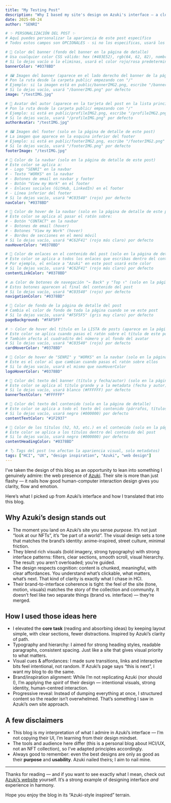 ```yaml
---
title: "My Testing Post"
description: "Why I based my site's design on Azuki's interface — a closer look at how I applied human-computer interaction principles to craft clarity, flow and impact."
date: 2025-08-24
author: "SENRI"

# ✨ PERSONALIZACIÓN DEL POST ✨
# Aquí puedes personalizar la apariencia de este post específico
# Todos estos campos son OPCIONALES - si no los especificas, usará los valores predeterminados

# 🎨 Color del banner (fondo del banner en la página de detalle)
# Usa cualquier color CSS válido: hex (#403E52), rgb(64, 62, 82), nombres (blue), etc.
# Si lo dejas vacío o lo eliminas, usará el color rojo/rosa predeterminado del tema
bannerColor: "#0378BD"

# 🖼️ Imagen del banner (aparece en el lado derecho del banner de la página de detalle)
# Pon la ruta desde la carpeta public/ empezando con "/"
# Ejemplo: si la imagen está en public/bannerIMG2.png, escribe "/bannerIMG2.png"
# Si lo dejas vacío, usará "/bannerIMG.png" por defecto
image: "/testIMG.jpg"

# 👤 Avatar del autor (aparece en la tarjeta del post en la lista principal)
# Pon la ruta desde la carpeta public/ empezando con "/"
# Ejemplo: si está en public/profileIMG2.png, escribe "/profileIMG2.png"
# Si lo dejas vacío, usará "/profileIMG.png" por defecto
authorAvatar: "/testIMG.jpg"

# 🖼️ Imagen del footer (solo en la página de detalle de este post)
# La imagen que aparece en la esquina inferior del footer
# Ejemplo: si está en public/footerIMG2.png, escribe "/footerIMG2.png"
# Si lo dejas vacío, usará "/footerIMG.png" por defecto
footerImage: "/testIMG.jpg"

# 🎨 Color de la navbar (solo en la página de detalle de este post)
# Este color se aplica a:
# - Logo "SENRI" en la navbar
# - Texto "WORKS" en la navbar
# - Botones de email en navbar y footer
# - Botón "View my Work" en el footer
# - Enlaces sociales (GitHub, LinkedIn) en el footer
# - Línea inferior del footer
# Si lo dejas vacío, usará "#C03540" (rojo) por defecto
navColor: "#0378BD"

# 🎨 Color de hover de la navbar (solo en la página de detalle de este post)
# Este color se aplica al pasar el ratón sobre:
# - Botón "CONTACT" en la navbar
# - Botones de email (hover)
# - Botones "View my Work" (hover)
# - Bordes de secciones en el menú móvil
# Si lo dejas vacío, usará "#C62F41" (rojo más claro) por defecto
navHoverColor: "#0378BD"

# 🔗 Color de enlaces en el contenido del post (solo en la página de detalle)
# Este color se aplica a todos los enlaces que escribas dentro del contenido markdown
# Por ejemplo, el enlace a "Azuki" en este post usará este color
# Si lo dejas vacío, usará "#C62F41" (rojo más claro) por defecto
contentLinkColor: "#0378BD"

# 🔙 Color de botones de navegación "← Back" y "Top ↑" (solo en la página de detalle)
# Estos botones aparecen al final del contenido del post
# Si lo dejas vacío, usará "#C03540" (rojo) por defecto
navigationColor: "#0378BD"

# 🎨 Color de fondo de la página de detalle del post
# Cambia el color de fondo de toda la página cuando se ve este post
# Si lo dejas vacío, usará "#F5F5F5" (gris muy claro) por defecto
pageBackground: "#FAF5FF"

# ✨ Color de hover del título en la LISTA de posts (aparece en la página principal)
# Este color se aplica cuando pasas el ratón sobre el título de este post en la lista
# También afecta al cuadradito del número y al fondo del avatar
# Si lo dejas vacío, usará "#C03540" (rojo) por defecto
cardHoverColor: "#0378BD"

# 🎯 Color de hover de "SENRI" y "WORKS" en la navbar (solo en la página de detalle)
# Este es el color al que cambian cuando pasas el ratón sobre ellos
# Si lo dejas vacío, usará el mismo que navHoverColor
logoHoverColor: "#0378BD"

# 📝 Color del texto del banner (título y fecha/autor) (solo en la página de detalle)
# Este color se aplica al título grande y a la metadata (fecha y autor) del banner
# Si lo dejas vacío, usará blanco (#FFFFFF) por defecto
bannerTextColor: "#FFFFFF"

# 📝 Color del texto del contenido (solo en la página de detalle)
# Este color se aplica a todo el texto del contenido (párrafos, títulos, listas)
# Si lo dejas vacío, usará negro (#000000) por defecto
contentTextColor: "#1F2937"

# 📝 Color de los títulos (h2, h3, etc.) en el contenido (solo en la página de detalle)
# Este color se aplica a los títulos dentro del contenido del post
# Si lo dejas vacío, usará negro (#000000) por defecto
contentHeadingColor: "#0378BD"

# 🏷️ Tags del post (no afectan la apariencia visual, solo metadatos)
tags: ["HCI", "UX", "design inspiration", "Azuki", "web design"]
---
```


I’ve taken the design of this blog as an opportunity to lean into something I genuinely admire: the web presence of [Azuki](https://azuki.com). Their site is more than just flashy — it nails how good human-computer interaction design gives you clarity, flow and emotion.

Here’s what I picked up from Azuki’s interface and how I translated that into this blog.

## Why Azuki’s design stands out

- The moment you land on Azuki’s site you sense *purpose*. It’s not just “look at our NFTs”, it’s “be part of a world”. The visual design sets a tone that matches the brand’s identity: anime-inspired, street culture, minimal friction.
- They blend rich visuals (bold imagery, strong typography) with strong interface patterns: filters, clear sections, smooth scroll, visual hierarchy. The result: you aren’t overloaded; you’re guided.
- The design respects cognition: content is chunked, meaningful, with clear affordances. You understand what’s clickable, what matters, what’s next. That kind of clarity is exactly what I chase in HCI.
- Their brand-to-interface coherence is tight: the feel of the site (tone, motion, visuals) matches the story of the collection and community. It doesn’t feel like two separate things (brand vs. interface) — they’re merged.

## How I used those ideas here

- I elevated the **core task** (reading and absorbing ideas) by keeping layout simple, with clear sections, fewer distractions. Inspired by Azuki’s clarity of path.
- Typography and hierarchy: I aimed for strong heading styles, readable paragraphs, consistent spacing. Just like a site that gives visual priority to what matters.
- Visual cues & affordances: I made sure transitions, links and interactive bits feel intentional, not random. If Azuki’s page says “this is next”, I want my blog to do the same.
- Brand/inspiration alignment: While I’m not replicating Azuki (nor should I), I’m applying the *spirit* of their design — intentional visuals, strong identity, human-centred interaction.
- Progressive reveal: Instead of dumping everything at once, I structured content so the reader isn’t overwhelmed. That’s something I saw in Azuki’s own site approach.

## A few disclaimers

- This blog is my interpretation of what I admire in Azuki’s interface — I’m not copying their UI, I’m learning from their design mindset.
- The tools and audience here differ (this is a personal blog about HCI/UX, not an NFT collection), so I’ve adapted principles accordingly.
- Always good to remember: even the best designs are only as good as their **purpose** and **usability**. Azuki nailed theirs; I aim to nail mine.

---

Thanks for reading — and if you want to see exactly what I mean, check out [Azuki’s website](https://www.azuki.com) yourself. It’s a strong example of designing interface *and* experience in harmony.

Hope you enjoy the blog in its “Azuki-style inspired” terrain.